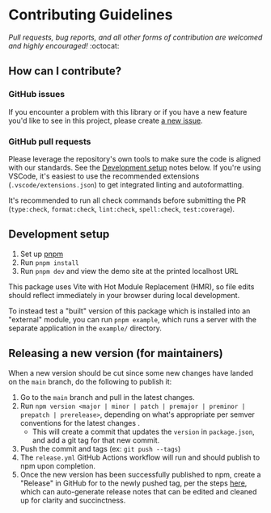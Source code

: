 # Contributing Guidelines

_Pull requests, bug reports, and all other forms of contribution are welcomed and highly encouraged!_ :octocat:

## How can I contribute?

### GitHub issues

If you encounter a problem with this library or if you have a new feature you'd like to see in this project, please create [a new issue](https://github.com/sjdemartini/mui-tiptap/issues/new/choose).

### GitHub pull requests

Please leverage the repository's own tools to make sure the code is aligned with our standards. See the [Development setup](#development-setup) notes below. If you're using VSCode, it's easiest to use the recommended extensions (`.vscode/extensions.json`) to get integrated linting and autoformatting.

It's recommended to run all check commands before submitting the PR (`type:check`, `format:check`, `lint:check`, `spell:check`, `test:coverage`).

## Development setup

1. Set up [pnpm](https://pnpm.io/installation)
2. Run `pnpm install`
3. Run `pnpm dev` and view the demo site at the printed localhost URL

This package uses Vite with Hot Module Replacement (HMR), so file edits should reflect immediately in your browser during local development.

To instead test a "built" version of this package which is installed into an "external" module, you can run `pnpm example`, which runs a server with the separate application in the `example/` directory.

## Releasing a new version (for maintainers)

When a new version should be cut since some new changes have landed on the `main` branch, do the following to publish it:

1. Go to the `main` branch and pull in the latest changes.
2. Run `npm version <major | minor | patch | premajor | preminor | prepatch | prerelease>`, depending on what's appropriate per semver conventions for the latest changes .
   - This will create a commit that updates the `version` in `package.json`, and add a git tag for that new commit.
3. Push the commit and tags (ex: `git push --tags`)
4. The `release.yml` GitHub Actions workflow will run and should publish to npm upon completion.
5. Once the new version has been successfully published to npm, create a "Release" in GitHub for to the newly pushed tag, per the steps [here](https://docs.github.com/en/repositories/releasing-projects-on-github/managing-releases-in-a-repository#creating-a-release), which can auto-generate release notes that can be edited and cleaned up for clarity and succinctness.
